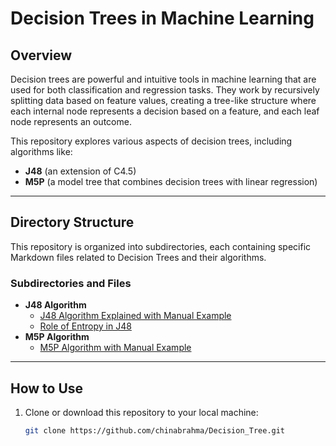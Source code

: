 # Decision Trees in Machine Learning

## Overview
Decision trees are powerful and intuitive tools in machine learning that are used for both classification and regression tasks. They work by recursively splitting data based on feature values, creating a tree-like structure where each internal node represents a decision based on a feature, and each leaf node represents an outcome.

This repository explores various aspects of decision trees, including algorithms like:
- **J48** (an extension of C4.5)
- **M5P** (a model tree that combines decision trees with linear regression)
---

## Directory Structure
This repository is organized into subdirectories, each containing specific Markdown files related to Decision Trees and their algorithms.

### Subdirectories and Files
- **J48 Algorithm**
  - [J48 Algorithm Explained with Manual Example](J48_decision_tree_classifier\J48-working-algorithm.md)
  - [Role of Entropy in J48](J48_decision_tree_classifier\role-of-entropy-in-J48.md)
- **M5P Algorithm**
  - [M5P Algorithm with Manual Example](M5P_decision_tree_classifier\M5P-algorithm.md)

---

## How to Use
1. Clone or download this repository to your local machine:
   ```bash
   git clone https://github.com/chinabrahma/Decision_Tree.git
